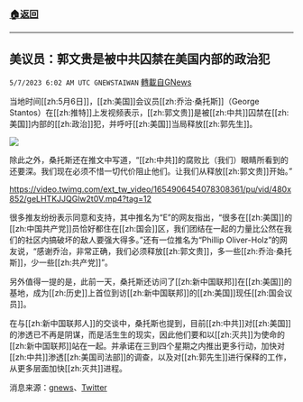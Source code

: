 ###  [:house:返回](README.md)
---


## 美议员：郭文贵是被中共囚禁在美国内部的政治犯
`5/7/2023 6:02 AM UTC GNEWSTAIWAN` [轉載自GNews](https://gnews.org/articles/1281023)

当地时间[[zh:5月6日]]，[[zh:美国]]会议员[[zh:乔治·桑托斯]]（George Stantos）在[[zh:推特]]上发视频表示，[[zh:郭文贵]]是被[[zh:中共]]囚禁在[[zh:美国]]内部的[[zh:政治]]犯，并呼吁[[zh:美国]]当局释放[[zh:郭先生]]。

  ![](https://i.imgur.com/xhvkzsl.png)

除此之外，桑托斯还在推文中写道，“[[zh:中共]]的腐败比（我们）眼睛所看到的还要深。我们现在必须不惜一切代价阻止他们。让我们从释放[[zh:郭文贵]]开始。”

  


https://video.twimg.com/ext_tw_video/1654906454078308361/pu/vid/480x852/geLHTKJJQGlw2t0V.mp4?tag=12





很多推友纷纷表示同意和支持，其中推名为“E”的网友指出，“很多在[[zh:美国]]的[[zh:中国共产党]]员恰好都住在[[zh:国会]]区，我们团结在一起的力量比公然在我们的社区内搞破坏的敌人要强大得多。”还有一位推名为“Phillip Oliver-Holz”的网友说，“感谢乔治，非常正确，我们必须释放[[zh:郭文贵]]，多一些[[zh:乔治·桑托斯]]，少一些[[zh:共产党]]”。

  

另外值得一提的是，此前一天，桑托斯还访问了[[zh:新中国联邦]]在[[zh:美国]]的基地，成为[[zh:历史]]上首位到访[[zh:新中国联邦]]的[[zh:美国]]现任[[zh:国会议员]]。

  

在与[[zh:新中国联邦人]]的交谈中，桑托斯也提到，目前[[zh:中共]]对[[zh:美国]]的渗透已不再是阴谋，而是活生生的现实，因此他们要和以[[zh:灭共]]为使命的[[zh:新中国联邦]]站在一起。并承诺在三到四个星期之内推出更多行动，加快对[[zh:中共]]渗透[[zh:美国司法部]]的调查，以及对[[zh:郭先生]]进行保释的工作，从更多层面加快[[zh:灭共]]进程。

消息来源：[gnews](https://gnews.org/m/1278979)、[Twitter](https://twitter.com/Santos4Congress/status/1654906493009838080)
